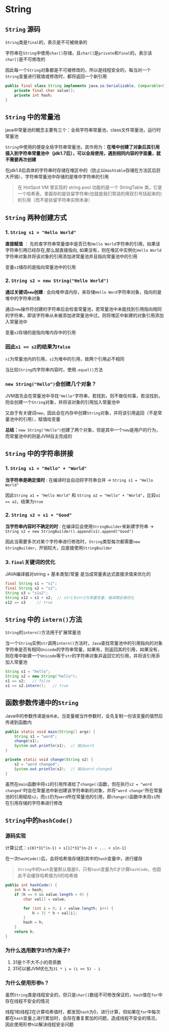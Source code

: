 # String

## `String` 源码

`String`类是`final`的，表示是不可被继承的

字符串在`String`中使用`char[]`存储，且`char[]`是`private`和`final`的，表示该`char[]`是不可修改的

因此每一个`String`对象都是不可被修改的，所以是线程安全的，每当对一个`String`变量进行赋值或修改时，都将返回一个新引用

```java
public final class String implements java.io.Serializable, Comparable<String>, CharSequence {
    private final char value[];
    private int hash;
}
```

## `String` 中的常量池

java中常量池的概念主要有三个：全局字符串常量池，class文件常量池，运行时常量池

`String`中使用的便是全局字符串常量池，其作用为：**在堆中创建了对象后其引用插入到字符串常量池中（jdk1.7后），可以全局使用，遇到相同内容的字面量，就不需要再次创建**

在jdk1.8后具体的字符串时存储在堆区中的（防止以`Hashtable`存储在方法区后巨大开销），字符串常量池中存储的是堆中字符串的引用

> 在 HotSpot VM 里实现的 string pool 功能的是一个 StringTable 类，它是一个哈希表，里面存的是驻留字符串(也就是我们常说的用双引号括起来的)的引用（而不是驻留字符串实例本身）

## `String` 两种创建方式

### 1. `String s1 = "Hello World"`

**直接赋值** ： 先检查字符串常量值中是否已有`Hello World`字符串的引用，如果该字符串引用已经存在,那么就直接指向, 如果没有，则在堆区中实例化`Hello World`字符串对象并将该对象的引用添加进常量池并且指向常量池中的引用

变量`s1`储存的是指向常量池中的引用

### 2. `String s2 = new String("Hello World")`

**通过关键词`new`创建** : 会向堆申请内存，来存储`Hello Word`字符串对象，指向的是堆中的字符串对象

通过`new`操作符创建的字符串后会检查常量池，若常量池中未能找到引用指向相同的字符串，即该字符串从未被添加进常量池中过，则将堆区中新建的对象引用添加入常量池中

变量`s2`存储的是指向堆内存中的引用

### 因此`s1 == s2`的结果为`false`

`s1`为常量池内的引用，`s2`为堆中的引用，故两个引用必不相同

当比较`String`内字符串内容时，使用`.equal()`方法

### `new String("Hello")`会创建几个对象？

JVM首先会在常量池中寻找`"Hello"`字符串，若找到，则不做任何事，若没找到，则会创建一个`String`对象，并将该对象的引用加入常量池中

又由于有关键词`new`，因此会在内存中创建`String`对象，并将该引用返回（不是常量池中的引用），赋值给变量

**总结：**`new String("Hello")`创建了两个对象，但是其中一个`new`是用户的行为，而常量池中的则是JVM自主完成的

## `String` 中的字符串拼接

### 1. `String s1 = "Hello" + "World"`

**当字符串是确定值时** : 在编译时会自动将字符串合并 -> `String s1 = "Hello World"`

因此`String a1 = "Hello World"` 和 `String a2 = "Hello" + "World"`，比较`a1 == a2`，结果为`true`

### 2. `String s2 = s1 + "Good"`

**当字符串内容时不确定的时** : 在编译后会使用`StringBuilder`来新建字符串 -> `String s2 = new StringBuilder().append(s1).append("Good")`

因此当需要多次对某个字符串进行修改时，`String`类型每次都需要`new StringBuilder`，开销较大，应直接使用`StringBuilder`

### 3. `final`关键词的优化

JAVA编译器对string + 基本类型/常量 是当成常量表达式直接求值来优化的

```java
final String s1 = "s1";
final String s2 = "s2";
String s3 = "s1s2";
String s12 = s1 + s2;  // str1与str2为常量变量，编译期会被优化
s12 == s3     // true
```

## `String` 中的 `intern()`方法

`String`的`intern()`方法用于扩展常量池

当一个`String`实例`str`调用`intern()`方法时，`Java`查找常量池中的引用指向的对象字符串是否有相同`Unicode`的字符串常量，如果有，则返回其的引用，如果没有，则在堆中新建一个`Unicode`等于`str`的字符串对象并返回它的引用，并将该引用添加入常量池

```java
String s1 = "hello";
String s2 = new String("hello");
s1 == s2;   // false
s1 == s2.intern();   // true
```

## 函数参数传递中的`String`

Java中的参数传递是`值传递`，当变量被当作参数时，会先复制一份该变量的值然后传递到函数内

```java
public static void main(String[] args) {
    String s1 = "word";
    change(s1);
    System.out.println(s1);  // 输出word
}

private static void change(String s2) {
    s2 = "word changed";
    System.out.println(s2);  // 输出word changed
}
```

虽然在`main`函数中将`s1`的引用传递给了`change()`函数，但在执行`s2 = "word changed"`时会在常量池中新创建该字符串新的对象，并将`"word change"`所在常量池的引用赋给`s2`，而`s1`仍为`word`所在常量池的引用，即`change()`函数中未将`s1`所在引用存储的字符串进行修改

## `String`中的`hashCode()`

### 源码实现

计算公式：`s[0]*31^(n-1) + s[1]*31^(n-2) + ... + s[n-1]`

在一次`hashCode()`后，会将哈希值存储到其中的`hash`变量中，进行缓存

> `String`中的`hash`变量默认值是0，只有`hash`变量为0才计算`hashCode`，也因此不会缓存哈希值为0的哈希值

```java
public int hashCode() {
    int h = hash;
    if (h == 0 && value.length > 0) {
        char val[] = value;

        for (int i = 0; i < value.length; i++) {
            h = 31 * h + val[i];
        }
        hash = h;
    }
    return h;
}
```

### 为什么选用数字31作为乘子?

1. 31是个不大不小的奇质数
2. 31可以被JVM优化为`31 * i = (i << 5) - i`

### 为什么使用形参`h`？

虽然`String`类是线程安全的，但只是`char[]`数组不可修改保证的，`hash`值在`for`中存在线程不安全的情况

线程1和线程2在计算哈希值时，都发现`hash`为0，进行计算，但如果在`for`中每次都在`hash`变量上进行累加时，会存在重复累加的问题，造成线程不安全的情况，因此使用形参`h`以解决线程安全问题
